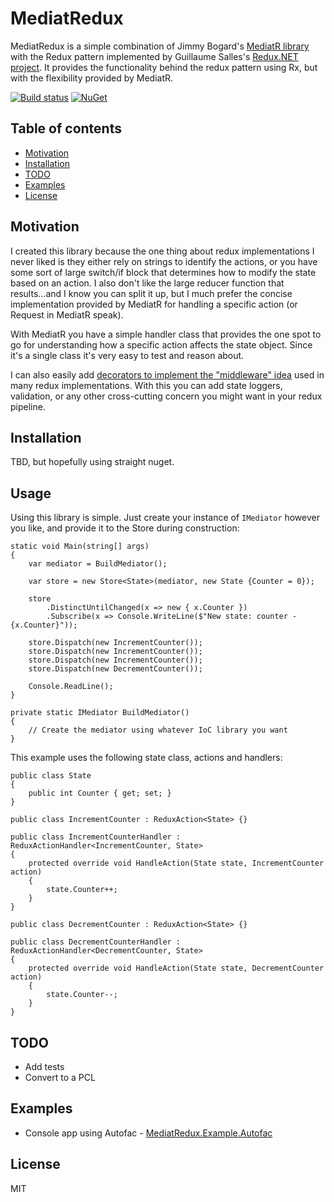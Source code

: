 # MediatRedux

MediatRedux is a simple combination of Jimmy Bogard's [MediatR library](https://github.com/jbogard/MediatR) with the Redux pattern implemented by Guillaume Salles's [Redux.NET project](https://github.com/GuillaumeSalles/redux.NET). It provides the functionality behind the redux pattern using Rx, but with the flexibility provided by MediatR.

[![Build status](https://ci.appveyor.com/api/projects/status/jjk6hi4el8wd075t?svg=true)](https://ci.appveyor.com/project/sstorie/mediatredux) [![NuGet](https://img.shields.io/nuget/v/MediatRedux.svg?maxAge=2592000)]()

## Table of contents

- [Motivation](#motivation)
- [Installation](#installation)
- [TODO](#todo)
- [Examples](#examples)
- [License](#license)


## Motivation

I created this library because the one thing about redux implementations I never liked
is they either rely on strings to identify the actions, or you have some sort of large switch/if block that determines how to modify the state based on an action. I also don't like the large reducer function that results...and I know you can split it up, but I much prefer the concise implementation provided by MediatR for handling a specific action (or Request in MediatR speak).

With MediatR you have a simple handler class that provides the one spot to go for understanding how a specific action affects the state object. Since it's a single class it's very easy to test and reason about.

I can also easily add [decorators to implement the "middleware" idea](https://lostechies.com/jimmybogard/2014/09/09/tackling-cross-cutting-concerns-with-a-mediator-pipeline/) used in many redux implementations. With this you can add state loggers, validation, or any other cross-cutting concern you might want in your redux pipeline.


## Installation

TBD, but hopefully using straight nuget.

## Usage

Using this library is simple. Just create your instance of `IMediator` however you like, and provide it to the Store during construction:

```
static void Main(string[] args)
{
    var mediator = BuildMediator();

    var store = new Store<State>(mediator, new State {Counter = 0});

    store
        .DistinctUntilChanged(x => new { x.Counter })
        .Subscribe(x => Console.WriteLine($"New state: counter - {x.Counter}"));

    store.Dispatch(new IncrementCounter());
    store.Dispatch(new IncrementCounter());
    store.Dispatch(new IncrementCounter());
    store.Dispatch(new DecrementCounter());

    Console.ReadLine();
}

private static IMediator BuildMediator()
{
    // Create the mediator using whatever IoC library you want
}

```

This example uses the following state class, actions and handlers:

```
public class State
{
    public int Counter { get; set; }
}

public class IncrementCounter : ReduxAction<State> {}

public class IncrementCounterHandler : ReduxActionHandler<IncrementCounter, State>
{
    protected override void HandleAction(State state, IncrementCounter action)
    {
        state.Counter++;
    }
}

public class DecrementCounter : ReduxAction<State> {}

public class DecrementCounterHandler : ReduxActionHandler<DecrementCounter, State>
{
    protected override void HandleAction(State state, DecrementCounter action)
    {
        state.Counter--;
    }
}
```

## TODO

- Add tests
- Convert to a PCL

## Examples

- Console app using Autofac - [MediatRedux.Example.Autofac](https://github.com/sstorie/MediatRedux/tree/master/src/MediatRedux.Example.Autofac)

## License

MIT
